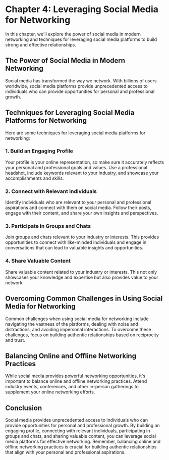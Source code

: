 Chapter 4: Leveraging Social Media for Networking
=================================================

In this chapter, we'll explore the power of social media in modern networking and techniques for leveraging social media platforms to build strong and effective relationships.

The Power of Social Media in Modern Networking
----------------------------------------------

Social media has transformed the way we network. With billions of users worldwide, social media platforms provide unprecedented access to individuals who can provide opportunities for personal and professional growth.

Techniques for Leveraging Social Media Platforms for Networking
---------------------------------------------------------------

Here are some techniques for leveraging social media platforms for networking:

### 1. Build an Engaging Profile

Your profile is your online representation, so make sure it accurately reflects your personal and professional goals and values. Use a professional headshot, include keywords relevant to your industry, and showcase your accomplishments and skills.

### 2. Connect with Relevant Individuals

Identify individuals who are relevant to your personal and professional aspirations and connect with them on social media. Follow their posts, engage with their content, and share your own insights and perspectives.

### 3. Participate in Groups and Chats

Join groups and chats relevant to your industry or interests. This provides opportunities to connect with like-minded individuals and engage in conversations that can lead to valuable insights and opportunities.

### 4. Share Valuable Content

Share valuable content related to your industry or interests. This not only showcases your knowledge and expertise but also provides value to your network.

Overcoming Common Challenges in Using Social Media for Networking
-----------------------------------------------------------------

Common challenges when using social media for networking include navigating the vastness of the platforms, dealing with noise and distractions, and avoiding impersonal interactions. To overcome these challenges, focus on building authentic relationships based on reciprocity and trust.

Balancing Online and Offline Networking Practices
-------------------------------------------------

While social media provides powerful networking opportunities, it's important to balance online and offline networking practices. Attend industry events, conferences, and other in-person gatherings to supplement your online networking efforts.

Conclusion
----------

Social media provides unprecedented access to individuals who can provide opportunities for personal and professional growth. By building an engaging profile, connecting with relevant individuals, participating in groups and chats, and sharing valuable content, you can leverage social media platforms for effective networking. Remember, balancing online and offline networking practices is crucial for building authentic relationships that align with your personal and professional aspirations.
